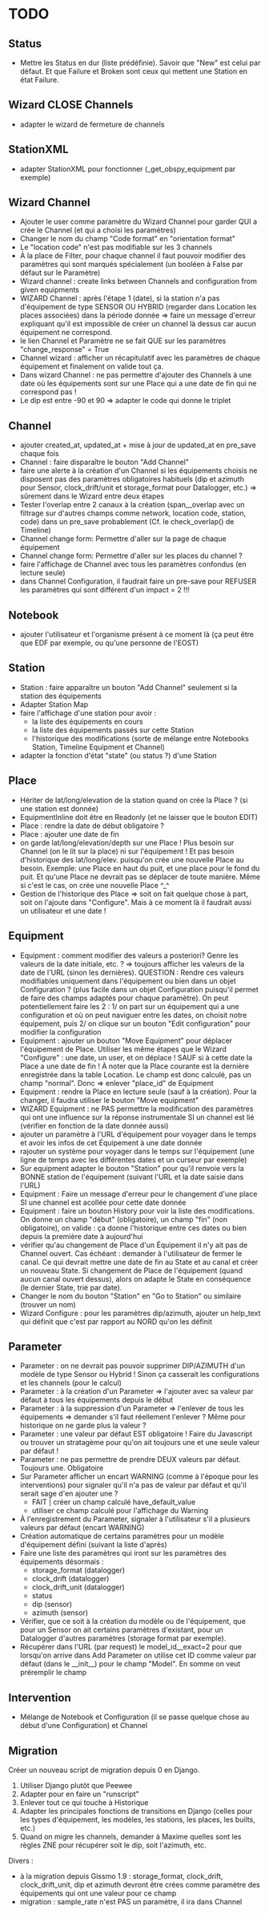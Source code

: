 # TODO

## Status

  * Mettre les Status en dur (liste prédéfinie). Savoir que "New" est celui par défaut. Et que Failure et Broken sont ceux qui mettent une Station en état Failure.

## Wizard CLOSE Channels

  * adapter le wizard de fermeture de channels

## StationXML

  * adapter StationXML pour fonctionner (\_get\_obspy\_equipment par exemple)

## Wizard Channel

  * Ajouter le user comme paramètre du Wizard Channel pour garder QUI a crée le Channel (et qui a choisi les paramètres)
  * Changer le nom du champ "Code format" en "orientation format"
  * Le "location code" n'est pas modifiable sur les 3 channels
  * À la place de Filter, pour chaque channel il faut pouvoir modifier des paramètres qui sont marqués spécialement (un booléen à False par défaut sur le Paramètre)
  * Wizard channel : create links between Channels and configuration from given equipments
  * WIZARD Channel : après l'étape 1 (date), si la station n'a pas d'équipement de type SENSOR OU HYBRID (regarder dans Location les places associées) dans la période donnée => faire un message d'erreur expliquant qu'il est impossible de créer un channel là dessus car aucun équipement ne correspond.
  * le lien Channel et Paramètre ne se fait QUE sur les paramètres "change\_response" = True
  * Channel wizard : afficher un récapitulatif avec les paramètres de chaque équipement et finalement on valide tout ça.
  * Dans wizard Channel : ne pas permettre d'ajouter des Channels à une date où les équipements sont sur une Place qui a une date de fin qui ne correspond pas !
  * Le dip est entre -90 et 90 => adapter le code qui donne le triplet

## Channel

  * ajouter created\_at, updated\_at + mise à jour de updated\_at en pre\_save chaque fois
  * Channel : faire disparaître le bouton "Add Channel"
  * faire une alerte à la création d'un Channel si les équipements choisis ne disposent pas des paramètres obligatoires habituels (dip et azimuth pour Sensor, clock_drift/unit et storage\_format pour Datalogger, etc.) => sûrement dans le Wizard entre deux étapes
  * Tester l'overlap entre 2 canaux à la création (span\_\_overlap avec un filtrage sur d'autres champs comme network, location code, station, code) dans un pre\_save probablement (Cf. le check\_overlap() de Timeline)
  * Channel change form: Permettre d'aller sur la page de chaque équipement
  * Channel change form: Permettre d'aller sur les places du channel ?
  * faire l'affichage de Channel avec tous les paramètres confondus (en lecture seule)
  * dans Channel Configuration, il faudrait faire un pre-save pour REFUSER les paramètres qui sont différent d'un impact = 2 !!!

## Notebook

  * ajouter l'utilisateur et l'organisme présent à ce moment là (ça peut être que EDF par exemple, ou qu'une personne de l'EOST)

## Station

  * Station : faire apparaître un bouton "Add Channel" seulement si la station des équipements
  * Adapter Station Map
  * faire l'affichage d'une station pour avoir :
    * la liste des équipements en cours
    * la liste des équipements passés sur cette Station
    * l'historique des modifications (sorte de mélange entre Notebooks Station, Timeline Equipment et Channel)
  * adapter la fonction d'état "state" (ou status ?) d'une Station

## Place

  * Hériter de lat/long/elevation de la station quand on crée la Place ? (si une station est donnée)
  * EquipmentInline doit être en Readonly (et ne laisser que le bouton EDIT)
  * Place : rendre la date de début obligatoire ?
  * Place : ajouter une date de fin
  * on garde lat/long/elevation/depth sur une Place ! Plus besoin sur Channel (on le lit sur la place) ni sur l'équipement ! Et pas besoin d'historique des lat/long/elev. puisqu'on crée une nouvelle Place au besoin. Exemple: une Place en haut du puit, et une place pour le fond du puit. Et qu'une Place ne devrait pas se déplacer de toute manière. Même si c'est le cas, on crée une nouvelle Place ^_^
  * Gestion de l'historique des Place => soit on fait quelque chose à part, soit on l'ajoute dans "Configure". Mais à ce moment là il faudrait aussi un utilisateur et une date !

## Equipment

  * Equipment : comment modifier des valeurs a posteriori? Genre les valeurs de la date initiale, etc. ? => toujours afficher les valeurs de la date de l'URL (sinon les dernières). QUESTION : Rendre ces valeurs modifiables uniquement dans l'équipement ou bien dans un objet Configuration ? (plus facile dans un objet Configuration puisqu'il permet de faire des champs adaptés pour chaque paramètre). On peut potentiellement faire les 2 : 1/ on part sur un équipement qui a une configuration et où on peut naviguer entre les dates, on choisit notre équipement, puis 2/ on clique sur un bouton "Edit configuration" pour modifier la configuration
  * Equipment : ajouter un bouton "Move Equipment" pour déplacer l'équipement de Place. Utiliser les même étapes que le Wizard "Configure" : une date, un user, et on déplace ! SAUF si à cette date la Place a une date de fin ! À noter que la Place courante est la dernière enregistrée dans la table Location. Le champ est donc calculé, pas un champ "normal". Donc => enlever "place_id" de Equipment
  * Equipment : rendre la Place en lecture seule (sauf à la création). Pour la changer, il faudra utiliser le bouton "Move equipment"
  * WIZARD Equipment : ne PAS permettre la modification des paramètres qui ont une influence sur la réponse instrumentale SI un channel est lié (vérifier en fonction de la date donnée aussi)
  * ajouter un paramètre à l'URL d'équipement pour voyager dans le temps et avoir les infos de cet Équipement à une date donnée
  * rajouter un système pour voyager dans le temps sur l'équipement (une ligne de temps avec les différentes dates et un curseur par exemple)
  * Sur equipment adapter le bouton "Station" pour qu'il renvoie vers la BONNE station de l'équipement (suivant l'URL et la date saisie dans l'URL)
  * Equipment : Faire un message d'erreur pour le changement d'une place SI une channel est acollée pour cette date donnée
  * Equipment : faire un bouton History pour voir la liste des modifications. On donne un champ "début" (obligatoire), un champ "fin" (non obligatoire), on valide : ça donne l'historique entre ces dates ou bien depuis la première date à aujourd'hui
  * vérifier qu'au changement de Place d'un Équipement il n'y ait pas de Channel ouvert. Cas échéant : demander à l'utilisateur de fermer le canal. Ce qui devrait mettre une date de fin au State et au canal et créer un nouveau State. Si changement de Place de l'équipement (quand aucun canal ouvert dessus), alors on adapte le State en conséquence (le dernier State, trié par date).
  * Changer le nom du bouton "Station" en "Go to Station" ou similaire (trouver un nom)
  * Wizard Configure : pour les paramètres dip/azimuth, ajouter un help_text qui définit que c'est par rapport au NORD qu'on les définit

## Parameter

  * Parameter : on ne devrait pas pouvoir supprimer DIP/AZIMUTH d'un modèle de type Sensor ou Hybrid ! Sinon ça casserait les configurations et les channels (pour le calcul)
  * Parameter : à la création d'un Parameter => l'ajouter avec sa valeur par défaut à tous les équipements depuis le début
  * Parameter : à la suppression d'un Parameter => l'enlever de tous les équipements => demander s'il faut réellement l'enlever ? Même pour historique on ne garde plus la valeur ?
  * Parameter : une valeur par défaut EST obligatoire ! Faire du Javascript ou trouver un stratagème pour qu'on ait toujours une et une seule valeur par défaut !
  * Parameter : ne pas permettre de prendre DEUX valeurs par défaut. Toujours une. Obligatoire
  * Sur Parameter afficher un encart WARNING (comme à l'époque pour les interventions) pour signaler qu'il n'a pas de valeur par défaut et qu'il serait sage d'en ajouter une ?
    * FAIT | créer un champ calculé have\_default\_value
    * utiliser ce champ calculé pour l'affichage du Warning
  * À l'enregistrement du Parameter, signaler à l'utilisateur s'il a plusieurs valeurs par défaut (encart WARNING)
  * Création automatique de certains paramètres pour un modèle d'équipement défini (suivant la liste d'après)
  * Faire une liste des paramètres qui iront sur les paramètres des équipements désormais : 
    * storage_format (datalogger)
    * clock_drift (datalogger)
    * clock\_drift\_unit (datalogger)
    * status
    * dip (sensor)
    * azimuth (sensor)
  * Vérifier, que ce soit à la création du modèle ou de l'équipement, que pour un Sensor on ait certains paramètres d'existant, pour un Datalogger d'autres paramètres (storage format par exemple).
  * Récupérer dans l'URL (par request) le model_id__exact=2 pour que lorsqu'on arrive dans Add Parameter on utilise cet ID comme valeur par défaut (dans le \_\_init\_\_) pour le champ "Model". En somme on veut préremplir le champ

## Intervention

  * Mélange de Notebook et Configuration (il se passe quelque chose au début d'une Configuration) et Channel

## Migration

Créer un nouveau script de migration depuis 0 en Django.

  1. Utiliser Django plutôt que Peewee
  2. Adapter pour en faire un "runscript"
  3. Enlever tout ce qui touche à Historique
  4. Adapter les principales fonctions de transitions en Django (celles pour les types d'équipement, les modèles, les stations, les places, les builts, etc.)
  5. Quand on migre les channels, demander à Maxime quelles sont les règles ZNE pour récupérer soit le dip, soit l'azimuth, etc.

Divers : 

  * à la migration depuis Gissmo 1.9 : storage\_format, clock\_drift, clock\_drift\_unit, dip et azimuth devront être crées comme paramètre des équipements qui ont une valeur pour ce champ
  * migration : sample_rate n'est PAS un paramètre, il ira dans Channel
